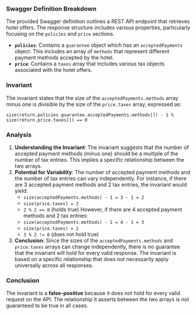 ### Swagger Definition Breakdown
The provided Swagger definition outlines a REST API endpoint that retrieves hotel offers. The response structure includes various properties, particularly focusing on the `policies` and `price` sections. 

- **`policies`**: Contains a `guarantee` object which has an `acceptedPayments` object. This includes an array of `methods` that represent different payment methods accepted by the hotel.
- **`price`**: Contains a `taxes` array that includes various tax objects associated with the hotel offers.

### Invariant
The invariant states that the size of the `acceptedPayments.methods` array minus one is divisible by the size of the `price.taxes` array, expressed as:

`size(return.policies.guarantee.acceptedPayments.methods[]) - 1 % size(return.price.taxes[]) == 0`

### Analysis
1. **Understanding the Invariant**: The invariant suggests that the number of accepted payment methods (minus one) should be a multiple of the number of tax entries. This implies a specific relationship between the two arrays.
2. **Potential for Variability**: The number of accepted payment methods and the number of tax entries can vary independently. For instance, if there are 3 accepted payment methods and 2 tax entries, the invariant would yield:
   - `size(acceptedPayments.methods) - 1 = 3 - 1 = 2`
   - `size(price.taxes) = 2`
   - `2 % 2 == 0` (holds true)
   However, if there are 4 accepted payment methods and 2 tax entries:
   - `size(acceptedPayments.methods) - 1 = 4 - 1 = 3`
   - `size(price.taxes) = 2`
   - `3 % 2 != 0` (does not hold true)
3. **Conclusion**: Since the sizes of the `acceptedPayments.methods` and `price.taxes` arrays can change independently, there is no guarantee that the invariant will hold for every valid response. The invariant is based on a specific relationship that does not necessarily apply universally across all responses.

### Conclusion
The invariant is a **false-positive** because it does not hold for every valid request on the API. The relationship it asserts between the two arrays is not guaranteed to be true in all cases.
